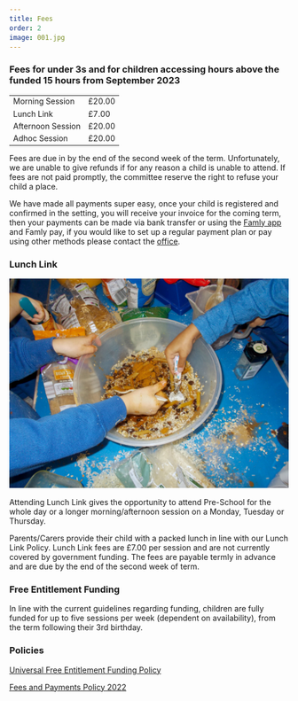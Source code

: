```yaml
---
title: Fees
order: 2
image: 001.jpg
---
```


### Fees for under 3s and for children accessing hours above the funded 15 hours from September 2023

|                   |        |
| ----------------- | ------ |
| Morning Session   | £20.00 |
| Lunch Link        | £7.00  |
| Afternoon Session | £20.00 |
| Adhoc Session     | £20.00 |

Fees are due in by the end of the second week of the term. Unfortunately, we are unable to give refunds if for any reason a child is unable to attend. If fees are not paid promptly, the committee reserve the right to refuse your child a place.

We have made all payments super easy, once your child is registered and confirmed in the setting, you will receive your invoice for the coming term, then your payments can be made via bank transfer or using the [Famly app](https://www.famly.co/software/download) and Famly pay, if you would like to set up a regular payment plan or pay using other methods please contact the [office](mailto:office@southwatervillagepreschool.org).

### Lunch Link

![children activity](../../images/086.jpg)

Attending Lunch Link gives the opportunity to attend Pre-School for the whole day or a longer morning/afternoon session on a Monday, Tuesday or Thursday.

Parents/Carers provide their child with a packed lunch in line with our Lunch Link Policy. Lunch Link fees are £7.00 per session and are not currently covered by government funding. The fees are payable termly in advance and are due by the end of the second week of term.

### Free Entitlement Funding

In line with the current guidelines regarding funding, children are fully funded for up to five sessions per week (dependent on availability), from the term following their 3rd birthday.

### Policies

[Universal Free Entitlement Funding Policy](https://southwatervillagepreschool.sharepoint.com/:b:/s/public/EQroG3-xTg9IpzK3XaB3ZhABCtcIXIY7oQ5ai7IhxLPIVw?e=ehnmRd)

[Fees and Payments Policy 2022](https://southwatervillagepreschool.sharepoint.com/:b:/s/public/EdL6EODHyZlBp751jHnrRJQB5T3BG5MCwPcV2olKDlKXeQ?e=QmNVaS)
